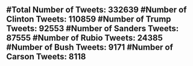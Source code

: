 #Total Number of Tweets: 332639 
#Number of Clinton Tweets: 110859
#Number of Trump Tweets: 92553
#Number of Sanders Tweets: 87555
#Number of Rubio Tweets: 24385
#Number of Bush Tweets: 9171
#Number of Carson Tweets: 8118
---
